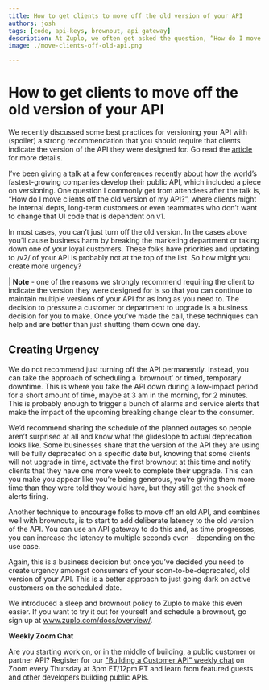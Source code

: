 ```yaml
---
title: How to get clients to move off the old version of your API
authors: josh
tags: [code, api-keys, brownout, api gateway]
description: At Zuplo, we often get asked the question, “How do I move clients off the old version of my API?”. In this post we share techniques we've seen work really well, including using an api gateway for brownouts, for facilitating that transition in a way that works well for you and your clients. 
image: ./move-clients-off-old-api.png

---
```



# How to get clients to move off the old version of your API

We recently discussed some best practices for versioning your API with (spoiler) a strong recommendation that you should require that clients indicate the version of the API they were designed for. Go read the [article](https://www.zuplo.com/blog/2022/05/17/how-to-version-an-api) for more details.

I’ve been giving a talk at a few conferences recently about how the world’s fastest-growing companies develop their public API, which included a piece on versioning. One question I commonly get from attendees after the talk is, “How do I move clients off the old version of my API?”, where clients might be internal depts, long-term customers or even teammates who don’t want to change that UI code that is dependent on v1.

In most cases, you can’t just turn off the old version. In the cases above you’ll cause business harm by breaking the marketing department or taking down one of your loyal customers. These folks have priorities and updating to /v2/ of your API is probably not at the top of the list. So how might you create more urgency?

| **Note** - one of the reasons we strongly recommend requiring the client to indicate the version they were designed for is so that you can continue to maintain multiple versions of your API for as long as you need to. The decision to pressure a customer or department to upgrade is a business decision for you to make. Once you’ve made the call, these techniques can help and are better than just shutting them down one day.

## Creating Urgency

We do not recommend just turning off the API permanently. Instead, you can take the approach of scheduling a ‘brownout’ or timed, temporary downtime. This is where you take the API down during a low-impact period for a short amount of time, maybe at 3 am in the morning, for 2 minutes. This is probably enough to trigger a bunch of alarms and service alerts that make the impact of the upcoming breaking change clear to the consumer.

We’d recommend sharing the schedule of the planned outages so people aren’t surprised at all and know what the glideslope to actual deprecation looks like. Some businesses share that the version of the API they are using will be fully deprecated on a specific date but, knowing that some clients will not upgrade in time, activate the first brownout at this time and notify clients that they have one more week to complete their upgrade. This can you make you appear like you’re being generous, you’re giving them more time than they were told they would have, but they still get the shock of alerts firing.

Another technique to encourage folks to move off an old API, and combines well with brownouts, is to start to add deliberate latency to the old version of the API. You can use an API gateway to do this and, as time progresses, you can increase the latency to multiple seconds even - depending on the use case.

Again, this is a business decision but once you’ve decided you need to create urgency amongst consumers of your soon-to-be-deprecated, old version of your API. This is a better approach to just going dark on active customers on the scheduled date.

We introduced a sleep and brownout policy to Zuplo to make this even easier. If you want to try it out for yourself and schedule a brownout, go sign up at www.zuplo.com/docs/overview/.



**Weekly Zoom Chat**

Are you starting work on, or in the middle of building, a public customer or partner API? Register for our ["Building a Customer API" weekly chat](https://www.zuplo.com/blog/2022/05/18/building-a-customer-api-weekly-chat-utsav-shah-vanta) on Zoom every Thursday at 3pm ET/12pm PT and learn from featured guests and other developers building public APIs. 
